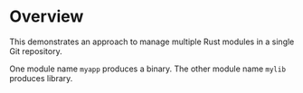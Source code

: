 # Overview

This demonstrates an approach to manage multiple Rust modules in a single Git repository.

One module name `myapp` produces a binary. The other module name `mylib` produces library.